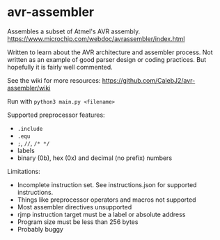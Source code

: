 # avr-assembler

Assembles a subset of Atmel's AVR assembly. https://www.microchip.com/webdoc/avrassembler/index.html

Written to learn about the AVR architecture and assembler process. Not written as an example of good parser design or coding practices. But hopefully it is fairly well commented.

See the wiki for more resources: https://github.com/CalebJ2/avr-assembler/wiki

Run with `python3 main.py <filename>`

Supported preprocessor features:
- `.include`
- `.equ`
- `;`, `//`, `/* */`
- labels
- binary (0b), hex (0x) and decimal (no prefix) numbers

Limitations:
- Incomplete instruction set. See instructions.json for supported instructions.
- Things like preprocessor operators and macros not supported
- Most assembler directives unsupported
- rjmp instruction target must be a label or absolute address
- Program size must be less than 256 bytes
- Probably buggy